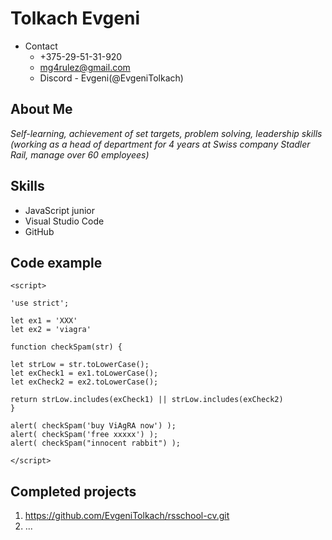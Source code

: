 # Tolkach Evgeni

* Contact
    * +375-29-51-31-920
    * mg4rulez@gmail.com
    * Discord - Evgeni(@EvgeniTolkach)

## About Me
_Self-learning, achievement of set targets, problem solving, leadership skills (working as a head of department for 4 years at Swiss company Stadler Rail, manage over 60 employees)_

## Skills
* JavaScript junior
* Visual Studio Code
* GitHub

## Code example
```
<script>

'use strict';

let ex1 = 'XXX'
let ex2 = 'viagra'

function checkSpam(str) {

let strLow = str.toLowerCase();
let exCheck1 = ex1.toLowerCase();
let exCheck2 = ex2.toLowerCase();

return strLow.includes(exCheck1) || strLow.includes(exCheck2)
}

alert( checkSpam('buy ViAgRA now') );
alert( checkSpam('free xxxxx') );
alert( checkSpam("innocent rabbit") );

</script>
```

## Completed projects
1. https://github.com/EvgeniTolkach/rsschool-cv.git
2. ...